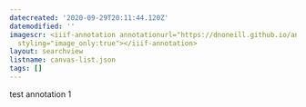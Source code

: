 ```yaml
---
datecreated: '2020-09-29T20:11:44.120Z'
datemodified: ''
imagescr: <iiif-annotation annotationurl="https://dnoneill.github.io/annotate/annotations/fea89940-028f-11eb-b5e6-3edadb8f24e6.json"
  styling="image_only:true"></iiif-annotation>
layout: searchview
listname: canvas-list.json
tags: []
---
```

test annotation 1